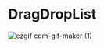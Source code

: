 # DragDropList

![ezgif com-gif-maker (1)](https://user-images.githubusercontent.com/58894500/172046040-1f4049ab-638e-43b8-af65-9acb51d8ea9c.gif)
